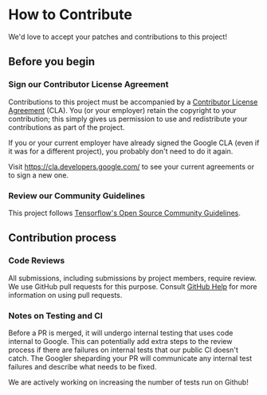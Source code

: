 # How to Contribute

We'd love to accept your patches and contributions to this project!

## Before you begin

### Sign our Contributor License Agreement

Contributions to this project must be accompanied by a
[Contributor License Agreement](https://cla.developers.google.com/about) (CLA).
You (or your employer) retain the copyright to your contribution; this simply
gives us permission to use and redistribute your contributions as part of the
project.

If you or your current employer have already signed the Google CLA (even if it
was for a different project), you probably don't need to do it again.

Visit <https://cla.developers.google.com/> to see your current agreements or to
sign a new one.

### Review our Community Guidelines

This project follows
[Tensorflow's Open Source Community Guidelines](https://github.com/tensorflow/tensorflow/blob/master/CODE_OF_CONDUCT.md).

## Contribution process

### Code Reviews

All submissions, including submissions by project members, require review. We
use GitHub pull requests for this purpose. Consult
[GitHub Help](https://help.github.com/articles/about-pull-requests/) for more
information on using pull requests.

### Notes on Testing and CI

Before a PR is merged, it will undergo internal testing that uses code internal
to Google. This can potentially add extra steps to the review process if there
are failures on internal tests that our public CI doesn't catch. The Googler
sheparding your PR will communicate any internal test failures and describe
what needs to be fixed.

We are actively working on increasing the number of tests run on Github!

